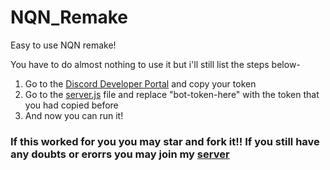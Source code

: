 # NQN_Remake
Easy to use NQN remake!



You have to do almost nothing to use it but i'll still list the steps below-
1. Go to the [Discord Developer Portal](https://discord.com/developers/applications) and copy your token
2. Go to the [server.js](https://github.com/crypto195/nqn_remake/server.js) file and replace "bot-token-here" with the token that you had copied before
3. And now you can run it!

### If this worked for you you may star and fork it!! If you still have any doubts or erorrs you may join my [server](https://discord.gg/dmwBs6frJe)
